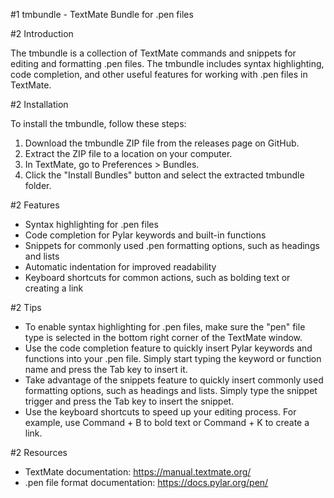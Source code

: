 #1 tmbundle - TextMate Bundle for .pen files

#2 Introduction

The tmbundle is a collection of TextMate commands and snippets for editing and formatting .pen files. The tmbundle includes syntax highlighting, code completion, and other useful features for working with .pen files in TextMate.

#2 Installation

To install the tmbundle, follow these steps:

1. Download the tmbundle ZIP file from the releases page on GitHub.
2. Extract the ZIP file to a location on your computer.
3. In TextMate, go to Preferences > Bundles.
4. Click the "Install Bundles" button and select the extracted tmbundle folder.

#2 Features

- Syntax highlighting for .pen files
- Code completion for Pylar keywords and built-in functions
- Snippets for commonly used .pen formatting options, such as headings and lists
- Automatic indentation for improved readability
- Keyboard shortcuts for common actions, such as bolding text or creating a link

#2 Tips

- To enable syntax highlighting for .pen files, make sure the "pen" file type is selected in the bottom right corner of the TextMate window.
- Use the code completion feature to quickly insert Pylar keywords and functions into your .pen file. Simply start typing the keyword or function name and press the Tab key to insert it.
- Take advantage of the snippets feature to quickly insert commonly used formatting options, such as headings and lists. Simply type the snippet trigger and press the Tab key to insert the snippet.
- Use the keyboard shortcuts to speed up your editing process. For example, use Command + B to bold text or Command + K to create a link.

#2 Resources

- TextMate documentation: https://manual.textmate.org/
- .pen file format documentation: https://docs.pylar.org/pen/

